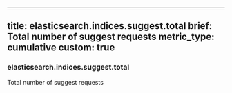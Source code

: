 
---
title: elasticsearch.indices.suggest.total
brief: Total number of suggest requests
metric_type: cumulative
custom: true
---
### elasticsearch.indices.suggest.total

Total number of suggest requests
